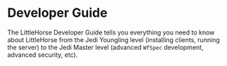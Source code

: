 # Developer Guide

The LittleHorse Developer Guide tells you everything you need to know about LittleHorse from the Jedi Youngling level (installing clients, running the server) to the Jedi Master level (advanced `WfSpec` development, advanced security, etc).